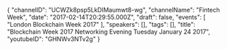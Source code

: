 {
    "channelID": "UCWZk8psp5LkDIMaumwt8-wg",
    "channelName": "Fintech Week",
    "date": "2017-02-14T20:29:55.000Z",
    "draft": false,
    "events": [
        "London Blockchain Week 2017"
    ],
    "speakers": [],
    "tags": [],
    "title": "Blockchain Week 2017   Networking Evening Tuesday January 24 2017",
    "youtubeID": "GHNWv3NTv2g"
}